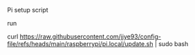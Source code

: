 Pi setup script
  
run
  
curl https://raw.githubusercontent.com/jjye93/config-file/refs/heads/main/raspberrypi/pi.local/update.sh | sudo bash
